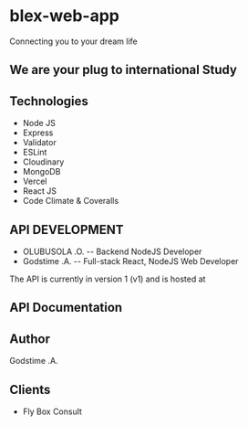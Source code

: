 # blex-web-app
Connecting you to your dream life


## We are your plug to international Study


## Technologies

- Node JS
- Express
- Validator
- ESLint
- Cloudinary
- MongoDB
- Vercel
- React JS
- Code Climate & Coveralls


## API DEVELOPMENT
- OLUBUSOLA .O. -- Backend NodeJS Developer
- Godstime .A. -- Full-stack React, NodeJS Web Developer

The API is currently in version 1 (v1) and is hosted at

## API Documentation

## Author
Godstime .A.

## Clients
- Fly Box Consult 